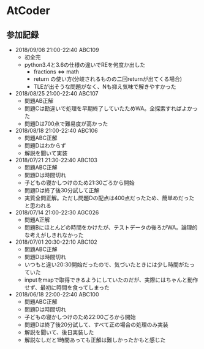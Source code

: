 # AtCoder

## 参加記録
- 2018/09/08 21:00-22:40 ABC109
    - 初全完
    - python3.4と3.6の仕様の違いでREを何度か出した
        - fractions <=> math
        - return の使い方(分岐されるものの二回returnが出てくる場合)
        - TLEが出そうな問題がなく、Nも抑え気味で解きやすかった
- 2018/08/25 21:00-22:40 ABC107
    - 問題AB正解
    - 問題Cは勘違いで処理を早期終了していたためWA。全探索すればよかった
    - 問題Dは700点で難易度が高かった
- 2018/08/18 21:00-22:40 ABC106
    - 問題ABC正解
    - 問題Dはわからず
    - 解説を聞いて実装
- 2018/07/21 21:30-22:40 ABC103
    - 問題ABC正解
    - 問題Dは時間切れ
    - 子どもの寝かしつけのため21:30ごろから開始
    - 問題Dは終了後30分試して正解
    - 実質全問正解。ただし問題Dの配点は400点だったため、簡単めだったと思われる
- 2018/07/14 21:00-22:30 AGC026
    - 問題A正解
    - 問題Bにほとんどの時間をかけたが、テストデータの後ろがWA。論理的な考えがしきれなかった
- 2018/07/01 20:30-22:10 ABC102
    - 問題ABC正解
    - 問題Dは時間切れ
    - いつもと違い20:30開始だったので、気づいたときには少し時間がたっていた
    - inputをmapで取得できるようにしていたのだが、実際にはちゃんと動作せず、最初に時間を食ってしまった
- 2018/06/18 22:00-22:40 ABC100
    - 問題ABC正解
    - 問題Dは時間切れ
    - 子どもの寝かしつけのため22:00ごろから開始
    - 問題Dは終了後20分試して、すべて正の場合の処理のみ実装
    - 解説を聞いて、後日実装した
    - 解説なしだと1時間あっても正解は難しかったかもと感じた
